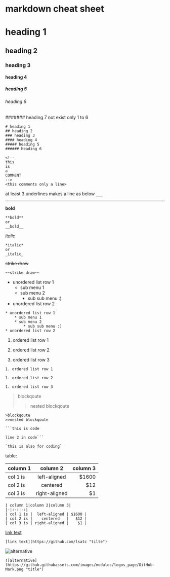# markdown cheat sheet

# heading 1
## heading 2
### heading 3
#### heading 4
##### heading 5
###### heading 6
####### heading 7 not exist only 1 to 6
```
# heading 1
## heading 2
### heading 3
#### heading 4
##### heading 5
###### heading 6
```
```
<!--
this
is
a
COMMENT
-->
<this comments only a line>
```
at least 3 underlines makes a line as below
```___```
___
<!-- you also can write html here -->
**bold**
```
**bold**
or
__bold__
```

*italic*
```
*italic*
or
_italic_
```
~~strike draw~~

```
~~strike draw~~
```
* unordered list row 1
    * sub menu 1
    * sub menu 2
        * sub sub menu :)
* unordered list row 2
```
* unordered list row 1
    * sub menu 1
    * sub menu 2
        * sub sub menu :)
* unordered list row 2
```
1. ordered list row 1

1. ordered list row 2

1. ordered list row 3


```
1. ordered list row 1

1. ordered list row 2

1. ordered list row 3
```

>blockqoute
>>nested blockqoute
```
>blockqoute
>>nested blockqoute
```
```
```this is code

line 2 in code```
```
```
`this is also for coding`
```
table:

| column 1|column 2|column 3|
|-|:-:|-:|
| col 1 is |  left-aligned | $1600 |
| col 2 is |    centered   |   $12 |
| col 3 is | right-aligned |    $1 |
```
| column 1|column 2|column 3|
|-|:-:|-:|
| col 1 is |  left-aligned | $1600 |
| col 2 is |    centered   |   $12 |
| col 3 is | right-aligned |    $1 |
```

[link text](https://github.com/lsatc "tilte")

```[link text](https://github.com/lsatc "tilte")```


![alternative](https://github.githubassets.com/images/modules/logos_page/GitHub-Mark.png "title")

```![alternative](https://github.githubassets.com/images/modules/logos_page/GitHub-Mark.png "title")```

